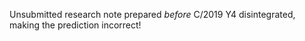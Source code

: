Unsubmitted research note prepared *before* C/2019 Y4 disintegrated,
making the prediction incorrect!
